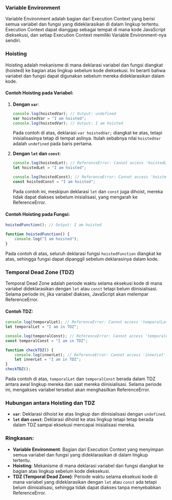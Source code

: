 ### Variable Environment
Variable Environment adalah bagian dari Execution Context yang berisi semua variabel dan fungsi yang dideklarasikan di dalam lingkup tertentu. Execution Context dapat dianggap sebagai tempat di mana kode JavaScript dieksekusi, dan setiap Execution Context memiliki Variable Environment-nya sendiri.

### Hoisting
Hoisting adalah mekanisme di mana deklarasi variabel dan fungsi diangkat (hoisted) ke bagian atas lingkup sebelum kode dieksekusi. Ini berarti bahwa variabel dan fungsi dapat digunakan sebelum mereka dideklarasikan dalam kode.

#### Contoh Hoisting pada Variabel:
1. **Dengan `var`**:
    ```javascript
    console.log(hoistedVar); // Output: undefined
    var hoistedVar = "I am hoisted";
    console.log(hoistedVar); // Output: I am hoisted
    ```
    Pada contoh di atas, deklarasi `var hoistedVar;` diangkat ke atas, tetapi inisialisasinya tetap di tempat aslinya. Itulah sebabnya nilai `hoistedVar` adalah `undefined` pada baris pertama.

2. **Dengan `let` dan `const`**:
    ```javascript
    console.log(hoistedLet); // ReferenceError: Cannot access 'hoistedLet' before initialization
    let hoistedLet = "I am hoisted";

    console.log(hoistedConst); // ReferenceError: Cannot access 'hoistedConst' before initialization
    const hoistedConst = "I am hoisted";
    ```
    Pada contoh ini, meskipun deklarasi `let` dan `const` juga dihoist, mereka tidak dapat diakses sebelum inisialisasi, yang mengarah ke ReferenceError.

#### Contoh Hoisting pada Fungsi:
```javascript
hoistedFunction(); // Output: I am hoisted

function hoistedFunction() {
    console.log("I am hoisted");
}
```
Pada contoh di atas, seluruh deklarasi fungsi `hoistedFunction` diangkat ke atas, sehingga fungsi dapat dipanggil sebelum deklarasinya dalam kode.

### Temporal Dead Zone (TDZ)
Temporal Dead Zone adalah periode waktu selama eksekusi kode di mana variabel dideklarasikan dengan `let` atau `const` tetapi belum diinisialisasi. Selama periode ini, jika variabel diakses, JavaScript akan melempar ReferenceError.

#### Contoh TDZ:
```javascript
console.log(temporalLet); // ReferenceError: Cannot access 'temporalLet' before initialization
let temporalLet = "I am in TDZ";

console.log(temporalConst); // ReferenceError: Cannot access 'temporalConst' before initialization
const temporalConst = "I am in TDZ";

function checkTDZ() {
    console.log(innerLet); // ReferenceError: Cannot access 'innerLet' before initialization
    let innerLet = "I am in TDZ";
}
checkTDZ();
```
Pada contoh di atas, `temporalLet` dan `temporalConst` berada dalam TDZ antara awal lingkup mereka dan saat mereka diinisialisasi. Selama periode ini, mengakses variabel tersebut akan menghasilkan ReferenceError.

### Hubungan antara Hoisting dan TDZ
- **`var`**: Deklarasi dihoist ke atas lingkup dan diinisialisasi dengan `undefined`.
- **`let` dan `const`**: Deklarasi dihoist ke atas lingkup tetapi tetap berada dalam TDZ sampai eksekusi mencapai inisialisasi mereka.

### Ringkasan:
- **Variable Environment**: Bagian dari Execution Context yang menyimpan semua variabel dan fungsi yang dideklarasikan di dalam lingkup tertentu.
- **Hoisting**: Mekanisme di mana deklarasi variabel dan fungsi diangkat ke bagian atas lingkup sebelum kode dieksekusi.
- **TDZ (Temporal Dead Zone)**: Periode waktu selama eksekusi kode di mana variabel yang dideklarasikan dengan `let` atau `const` ada tetapi belum diinisialisasi, sehingga tidak dapat diakses tanpa menyebabkan ReferenceError.
